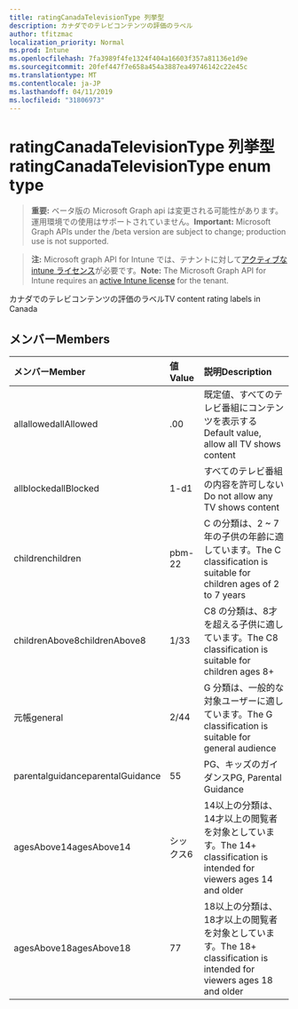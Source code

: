 ```yaml
---
title: ratingCanadaTelevisionType 列挙型
description: カナダでのテレビコンテンツの評価のラベル
author: tfitzmac
localization_priority: Normal
ms.prod: Intune
ms.openlocfilehash: 7fa3989f4fe1324f404a16603f357a81136e1d9e
ms.sourcegitcommit: 20fef447f7e658a454a3887ea49746142c22e45c
ms.translationtype: MT
ms.contentlocale: ja-JP
ms.lasthandoff: 04/11/2019
ms.locfileid: "31806973"
---
```

# <a name="ratingcanadatelevisiontype-enum-type"></a><span data-ttu-id="32294-103">ratingCanadaTelevisionType 列挙型</span><span class="sxs-lookup"><span data-stu-id="32294-103">ratingCanadaTelevisionType enum type</span></span>

> <span data-ttu-id="32294-104">**重要:** ベータ版の Microsoft Graph api は変更される可能性があります。運用環境での使用はサポートされていません。</span><span class="sxs-lookup"><span data-stu-id="32294-104">**Important:** Microsoft Graph APIs under the /beta version are subject to change; production use is not supported.</span></span>

> <span data-ttu-id="32294-105">**注:** Microsoft graph API for Intune では、テナントに対して[アクティブな intune ライセンス](https://go.microsoft.com/fwlink/?linkid=839381)が必要です。</span><span class="sxs-lookup"><span data-stu-id="32294-105">**Note:** The Microsoft Graph API for Intune requires an [active Intune license](https://go.microsoft.com/fwlink/?linkid=839381) for the tenant.</span></span>

<span data-ttu-id="32294-106">カナダでのテレビコンテンツの評価のラベル</span><span class="sxs-lookup"><span data-stu-id="32294-106">TV content rating labels in Canada</span></span>

## <a name="members"></a><span data-ttu-id="32294-107">メンバー</span><span class="sxs-lookup"><span data-stu-id="32294-107">Members</span></span>
|<span data-ttu-id="32294-108">メンバー</span><span class="sxs-lookup"><span data-stu-id="32294-108">Member</span></span>|<span data-ttu-id="32294-109">値</span><span class="sxs-lookup"><span data-stu-id="32294-109">Value</span></span>|<span data-ttu-id="32294-110">説明</span><span class="sxs-lookup"><span data-stu-id="32294-110">Description</span></span>|
|:---|:---|:---|
|<span data-ttu-id="32294-111">allallowed</span><span class="sxs-lookup"><span data-stu-id="32294-111">allAllowed</span></span>|<span data-ttu-id="32294-112">.0</span><span class="sxs-lookup"><span data-stu-id="32294-112">0</span></span>|<span data-ttu-id="32294-113">既定値、すべてのテレビ番組にコンテンツを表示する</span><span class="sxs-lookup"><span data-stu-id="32294-113">Default value, allow all TV shows content</span></span>|
|<span data-ttu-id="32294-114">allblocked</span><span class="sxs-lookup"><span data-stu-id="32294-114">allBlocked</span></span>|<span data-ttu-id="32294-115">1-d</span><span class="sxs-lookup"><span data-stu-id="32294-115">1</span></span>|<span data-ttu-id="32294-116">すべてのテレビ番組の内容を許可しない</span><span class="sxs-lookup"><span data-stu-id="32294-116">Do not allow any TV shows content</span></span>|
|<span data-ttu-id="32294-117">children</span><span class="sxs-lookup"><span data-stu-id="32294-117">children</span></span>|<span data-ttu-id="32294-118">pbm-2</span><span class="sxs-lookup"><span data-stu-id="32294-118">2</span></span>|<span data-ttu-id="32294-119">C の分類は、2 ~ 7 年の子供の年齢に適しています。</span><span class="sxs-lookup"><span data-stu-id="32294-119">The C classification is suitable for children ages of 2 to 7 years</span></span>|
|<span data-ttu-id="32294-120">childrenAbove8</span><span class="sxs-lookup"><span data-stu-id="32294-120">childrenAbove8</span></span>|<span data-ttu-id="32294-121">1/3</span><span class="sxs-lookup"><span data-stu-id="32294-121">3</span></span>|<span data-ttu-id="32294-122">C8 の分類は、8才を超える子供に適しています。</span><span class="sxs-lookup"><span data-stu-id="32294-122">The C8 classification is suitable for children ages 8+</span></span>|
|<span data-ttu-id="32294-123">元帳</span><span class="sxs-lookup"><span data-stu-id="32294-123">general</span></span>|<span data-ttu-id="32294-124">2/4</span><span class="sxs-lookup"><span data-stu-id="32294-124">4</span></span>|<span data-ttu-id="32294-125">G 分類は、一般的な対象ユーザーに適しています。</span><span class="sxs-lookup"><span data-stu-id="32294-125">The G classification is suitable for general audience</span></span>|
|<span data-ttu-id="32294-126">parentalguidance</span><span class="sxs-lookup"><span data-stu-id="32294-126">parentalGuidance</span></span>|<span data-ttu-id="32294-127">5</span><span class="sxs-lookup"><span data-stu-id="32294-127">5</span></span>|<span data-ttu-id="32294-128">PG、キッズのガイダンス</span><span class="sxs-lookup"><span data-stu-id="32294-128">PG, Parental Guidance</span></span>|
|<span data-ttu-id="32294-129">agesAbove14</span><span class="sxs-lookup"><span data-stu-id="32294-129">agesAbove14</span></span>|<span data-ttu-id="32294-130">シックス</span><span class="sxs-lookup"><span data-stu-id="32294-130">6</span></span>|<span data-ttu-id="32294-131">14以上の分類は、14才以上の閲覧者を対象としています。</span><span class="sxs-lookup"><span data-stu-id="32294-131">The 14+ classification is intended for viewers ages 14 and older</span></span>|
|<span data-ttu-id="32294-132">agesAbove18</span><span class="sxs-lookup"><span data-stu-id="32294-132">agesAbove18</span></span>|<span data-ttu-id="32294-133">7</span><span class="sxs-lookup"><span data-stu-id="32294-133">7</span></span>|<span data-ttu-id="32294-134">18以上の分類は、18才以上の閲覧者を対象としています。</span><span class="sxs-lookup"><span data-stu-id="32294-134">The 18+ classification is intended for viewers ages 18 and older</span></span>|





